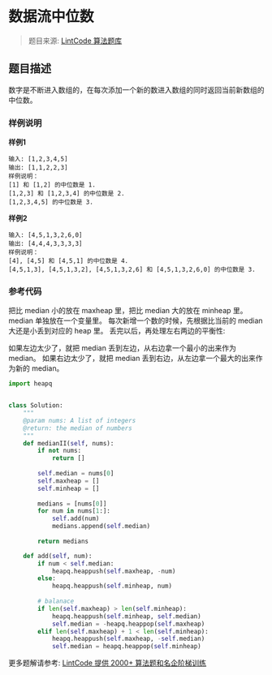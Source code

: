 # 数据流中位数
 > 题目来源: [LintCode 算法题库](https://www.lintcode.com/problem/find-median-from-data-stream/?utm_source=sc-github-wzz)
 ## 题目描述
 数字是不断进入数组的，在每次添加一个新的数进入数组的同时返回当前新数组的中位数。
 ### 样例说明
 **样例1**

```plain
输入: [1,2,3,4,5]
输出: [1,1,2,2,3]
样例说明：
[1] 和 [1,2] 的中位数是 1.
[1,2,3] 和 [1,2,3,4] 的中位数是 2.
[1,2,3,4,5] 的中位数是 3.
```

**样例2**

```plain
输入: [4,5,1,3,2,6,0]
输出: [4,4,4,3,3,3,3]
样例说明：
[4], [4,5] 和 [4,5,1] 的中位数是 4.
[4,5,1,3], [4,5,1,3,2], [4,5,1,3,2,6] 和 [4,5,1,3,2,6,0] 的中位数是 3.
```


 ### 参考代码
 把比 median 小的放在 maxheap 里，把比 median 大的放在 minheap 里。median 单独放在一个变量里。
每次新增一个数的时候，先根据比当前的 median 大还是小丢到对应的 heap 里。
丢完以后，再处理左右两边的平衡性:

如果左边太少了，就把 median 丢到左边，从右边拿一个最小的出来作为 median。
如果右边太少了，就把 median 丢到右边，从左边拿一个最大的出来作为新的 median。
```python
import heapq


class Solution:
    """
    @param nums: A list of integers
    @return: the median of numbers
    """
    def medianII(self, nums):
        if not nums:
            return []
            
        self.median = nums[0]
        self.maxheap = []
        self.minheap = []
        
        medians = [nums[0]]
        for num in nums[1:]:
            self.add(num)
            medians.append(self.median)
            
        return medians

    def add(self, num):
        if num < self.median:
            heapq.heappush(self.maxheap, -num)
        else:
            heapq.heappush(self.minheap, num)
            
        # balanace
        if len(self.maxheap) > len(self.minheap):
            heapq.heappush(self.minheap, self.median)
            self.median = -heapq.heappop(self.maxheap)
        elif len(self.maxheap) + 1 < len(self.minheap):
            heapq.heappush(self.maxheap, -self.median)
            self.median = heapq.heappop(self.minheap)
```
 更多题解请参考: [LintCode 提供 2000+ 算法题和名企阶梯训练](https://www.lintcode.com/problem/?utm_source=sc-github-wzz)